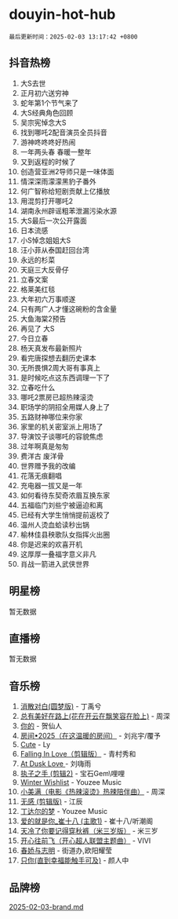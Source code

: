 # douyin-hot-hub

`最后更新时间：2025-02-03 13:17:42 +0800`

## 抖音热榜

1. 大S去世
1. 正月初六送穷神
1. 蛇年第1个节气来了
1. 大S经典角色回顾
1. 吴宗宪悼念大S
1. 找到哪吒2配音演员全员抖音
1. 游神咚咚咚好热闹
1. 一年两头春 春暖一整年
1. 又到返程的时候了
1. 创造营亚洲2导师只是一味体面
1. 情深深雨濛濛黑豹子番外
1. 何广智称给短剧贡献上亿播放
1. 用混剪打开哪吒2
1. 湖南永州辟谣粗苯泄漏污染水源
1. 大S最后一次公开露面
1. 日本流感
1. 小S悼念姐姐大S
1. 汪小菲从泰国赶回台湾
1. 永远的杉菜
1. 天庭三大反骨仔
1. 立春文案
1. 格莱美红毯
1. 大年初六万事顺遂
1. 只有两广人才懂这碗粉的含金量
1. 大鱼海棠2预告
1. 再见了 大S
1. 今日立春
1. 杨天真发布最新照片
1. 看完唐探想去翻历史课本
1. 无所畏惧2周大哥有事真上
1. 是时候吃点这东西调理一下了
1. 立春吃什么
1. 哪吒2票房已超热辣滚烫
1. 职场学的阴招全用媒人身上了
1. 五路财神哪位来你家
1. 家里的机关密室派上用场了
1. 导演饺子谈哪吒的容貌焦虑
1. 过年啊真是匆匆
1. 费洋古 废洋骨
1. 世界赠予我的改编
1. 花落无痕翻唱
1. 充电器一拔又是一年
1. 如何看待东契奇浓眉互换东家
1. 五福临门刘些宁被逼迫和离
1. 已经有大学生悄悄提前返校了
1. 温州人烫血蛤读秒出锅
1. 榆林佳县秧歌队女指挥火出圈
1. 你是迟来的欢喜开机
1. 这厚厚一叠福字意义非凡
1. 肖战一箭进入武侠世界

## 明星榜

暂无数据

## 直播榜

暂无数据

## 音乐榜

1. [消散对白(圆梦版)](https://sf5-hl-cdn-tos.douyinstatic.com/obj/tos-cn-ve-2774/og4jB5I5IizzoZVAAAzWgBMAsMDWoArfwBOiFs) - 丁禹兮
1. [总有美好在路上(花在开云在飘笑容在脸上)](https://sf5-hl-cdn-tos.douyinstatic.com/obj/tos-cn-ve-2774/oU5u7NwtfBIvaNhoQBszOvAlRiAoiWAVVyBMq4) - 周深
1. [你的](https://sf5-hl-cdn-tos.douyinstatic.com/obj/tos-cn-ve-2774/oYuIeKf42jB7sEV6B2upMdpYAgfrQWj0FeRegh) - 贺仙人
1. [房间•2025（在这温暖的房间）](https://sf6-cdn-tos.douyinstatic.com/obj/tos-cn-ve-2774/oMzJcnT8BgIetASeBfwfEeBQVNfACiCifhfZP7g) - 刘兆宇/覆予
1. [Cute](https://sf5-hl-cdn-tos.douyinstatic.com/obj/tos-cn-ve-2774/o4IbIzHWKAAB4wsS5qMBRiiAlEBGTpQRNfFvuo) - Ly
1. [Falling In Love（剪辑版）](https://sf5-hl-cdn-tos.douyinstatic.com/obj/tos-cn-ve-2774/o8ajpA8zzgBPahbBIO8AcKGBLJezFCRd1wfP9f) - 青村秀和
1. [ At Dusk  Love ](https://sf5-hl-cdn-tos.douyinstatic.com/obj/tos-cn-ve-2774/o8CrpCf5CaYgI4ZrtQgMQAFEfuGqNnRSDQAPBc) - 刘嗨雨
1. [执子之手 (剪辑2)](https://sf5-hl-cdn-tos.douyinstatic.com/obj/tos-cn-ve-2774/oUoZLQjCc31XzqsBnBQUNgeKtYPBcgbFDwtfcu) - 宝石Gem\哩哩
1. [Winter Wishlist](https://sf5-hl-cdn-tos.douyinstatic.com/obj/tos-cn-ve-2774/oIIgUOeamCFCVAzxN6MFRLIBlLGpUqQxeeHrLE) - Youzee Music
1. [小美满（电影《热辣滚烫》热辣陪伴曲）](https://sf5-hl-cdn-tos.douyinstatic.com/obj/tos-cn-ve-2774/o0GAn2lSgfZIDUgtevCGDQYnFg4CwnrBaxbTZL) - 周深
1. [无感 (剪辑版)](https://sf3-cdn-tos.douyinstatic.com/obj/tos-cn-ve-2774/o0eIsUzJBDlQaQFC5OFlgbMEZC1TFYBftOBn6p) - 江辰
1. [丁达尔的梦](https://sf5-hl-cdn-tos.douyinstatic.com/obj/tos-cn-ve-2774/oMU3WirUZBVQkAC9ccG5P2IQirziZM2RTInUY) - Youzee Music
1. [爱的就是你_崔十八 (主歌1)](https://sf5-hl-cdn-tos.douyinstatic.com/obj/tos-cn-ve-2774/oI5BO5DhFZ6UTcNCnZaOCBLtZ7WIMQGfgnXf5E) - 崔十八/听潮阁
1. [天冷了你要记得穿秋裤（米三岁版）](https://sf5-hl-cdn-tos.douyinstatic.com/obj/tos-cn-ve-2774/oQlIwVIDWiZ6BQilAorS7MA0AgCkQDvcZAdm1) - 米三岁
1. [开心往前飞（开心超人联盟主题曲）](https://sf5-hl-cdn-tos.douyinstatic.com/obj/tos-cn-ve-2774/9d8fb7c82cf1421fb93a9fe925275e0a) - VIVI
1. [春娇与志明](https://sf5-hl-cdn-tos.douyinstatic.com/obj/tos-cn-ve-2774/e530d8fceb7044b39707d7f9ff54add1) - 街道办,欧阳耀莹
1. [只你(直到幸福能触手可及)](https://sf5-hl-cdn-tos.douyinstatic.com/obj/tos-cn-ve-2774/o0lBkRDzFTeaVSUz3ZZSCBVtZ5DIMQGfgmEAuE) - 颜人中

## 品牌榜

[2025-02-03-brand.md](2025-02-03-brand.md)

